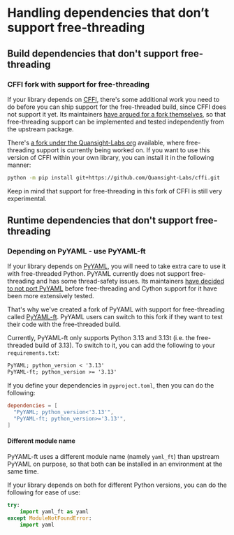 # Handling dependencies that don’t support free-threading

## Build dependencies that don't support free-threading

### CFFI fork with support for free-threading

If your library depends on [CFFI](https://github.com/python-cffi/cffi), there's
some additional work you need to do before you can ship support for the free-threaded
build, since CFFI does not support it yet. Its maintainers [have argued for a
fork themselves](https://github.com/python-cffi/cffi/pull/143#issuecomment-2580781899),
so that free-threading support can be implemented and tested independently
from the upstream package.

There's [a fork under the Quansight-Labs org](https://github.com/Quansight-Labs/cffi)
available, where free-threading support is currently being worked on. If you want to
use this version of CFFI within your own library, you can install it in the
following manner:

```bash
python -m pip install git+https://github.com/Quansight-Labs/cffi.git
```

Keep in mind that support for free-threading in this fork of CFFI is still very
experimental.

## Runtime dependencies that don't support free-threading

### Depending on PyYAML - use PyYAML-ft

If your library depends on [PyYAML](https::/github.com/yaml/pyyaml), you will need
to take extra care to use it with free-threaded Python. PyYAML currently does not
support free-threading and has some thread-safety issues. Its maintainers [have
decided to not port PyYAML](https://github.com/yaml/pyyaml/pull/830#issuecomment-2342475334)
before free-threading and Cython support for it have been more extensively tested.

That's why we've created a fork of PyYAML with support for free-threading called
[PyYAML-ft](https://github.com/Quansight-Labs/pyyaml-ft). PyYAML users can
switch to this fork if they want to test their code with the free-threaded build.

Currently, PyYAML-ft only supports Python 3.13 and 3.13t (i.e. the free-threaded
build of 3.13). To switch to it, you can add the following to your `requirements.txt`:

```requirements.txt
PyYAML; python_version < '3.13'
PyYAML-ft; python_version >= '3.13'
```

If you define your dependencies in `pyproject.toml`, then you can do the following:

```toml
dependencies = [
  "PyYAML; python_version<'3.13'",
  "PyYAML-ft; python_version>='3.13'",
]
```

#### Different module name

PyYAML-ft uses a different module name (namely `yaml_ft`) than upstream PyYAML on
purpose, so that both can be installed in an environment at the same time.

If your library depends on both for different Python versions, you can do the
following for ease of use:

```python
try:
    import yaml_ft as yaml
except ModuleNotFoundError:
    import yaml
```

